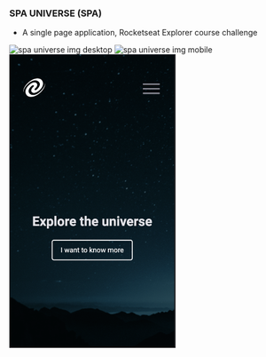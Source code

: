 ### SPA UNIVERSE (SPA)

- A single page application, Rocketseat Explorer course challenge

<img width="1500" alt="spa universe img desktop" src="img/spaDesktop1.png">
<img width="1500" alt="spa universe img mobile" src="img/spaDesktop2.png">
<img width="300" alt="spa universe img mobile" src="img/spaMobile.png">